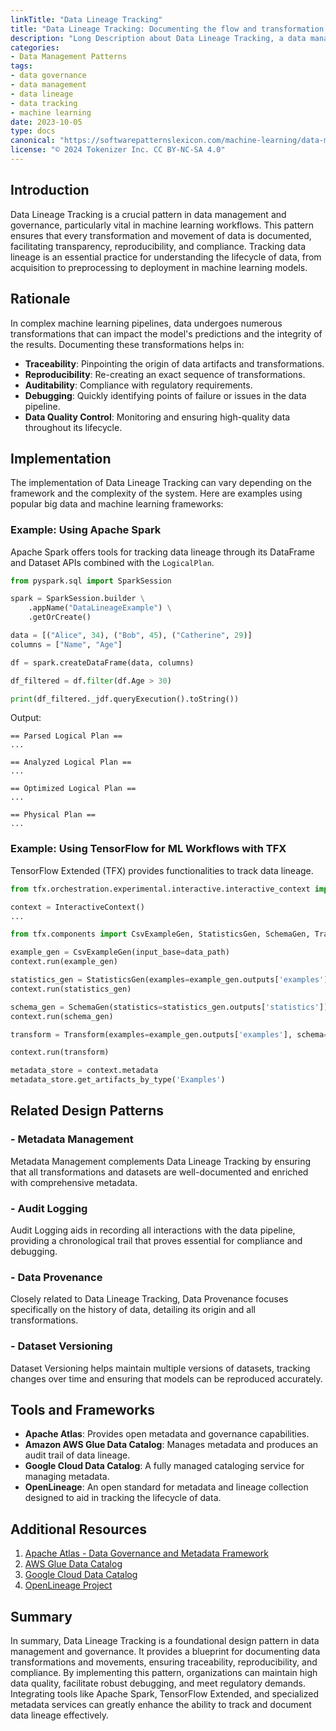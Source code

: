 ```yaml
---
linkTitle: "Data Lineage Tracking"
title: "Data Lineage Tracking: Documenting the flow and transformation of data throughout the system"
description: "Long Description about Data Lineage Tracking, a data management pattern that keeps track of the flow and transformation of data within a system."
categories:
- Data Management Patterns
tags:
- data governance
- data management
- data lineage
- data tracking
- machine learning
date: 2023-10-05
type: docs
canonical: "https://softwarepatternslexicon.com/machine-learning/data-management-patterns/data-governance/data-lineage-tracking"
license: "© 2024 Tokenizer Inc. CC BY-NC-SA 4.0"
---
```



## Introduction

Data Lineage Tracking is a crucial pattern in data management and governance, particularly vital in machine learning workflows. This pattern ensures that every transformation and movement of data is documented, facilitating transparency, reproducibility, and compliance. Tracking data lineage is an essential practice for understanding the lifecycle of data, from acquisition to preprocessing to deployment in machine learning models.

## Rationale

In complex machine learning pipelines, data undergoes numerous transformations that can impact the model's predictions and the integrity of the results. Documenting these transformations helps in:

- **Traceability**: Pinpointing the origin of data artifacts and transformations.
- **Reproducibility**: Re-creating an exact sequence of transformations.
- **Auditability**: Compliance with regulatory requirements.
- **Debugging**: Quickly identifying points of failure or issues in the data pipeline.
- **Data Quality Control**: Monitoring and ensuring high-quality data throughout its lifecycle.

## Implementation

The implementation of Data Lineage Tracking can vary depending on the framework and the complexity of the system. Here are examples using popular big data and machine learning frameworks:

### Example: Using Apache Spark

Apache Spark offers tools for tracking data lineage through its DataFrame and Dataset APIs combined with the `LogicalPlan`.

```python
from pyspark.sql import SparkSession

spark = SparkSession.builder \
    .appName("DataLineageExample") \
    .getOrCreate()

data = [("Alice", 34), ("Bob", 45), ("Catherine", 29)]
columns = ["Name", "Age"]

df = spark.createDataFrame(data, columns)

df_filtered = df.filter(df.Age > 30)

print(df_filtered._jdf.queryExecution().toString())
```

Output:
```
== Parsed Logical Plan ==
...

== Analyzed Logical Plan ==
...

== Optimized Logical Plan ==
...

== Physical Plan ==
...
```

### Example: Using TensorFlow for ML Workflows with TFX

TensorFlow Extended (TFX) provides functionalities to track data lineage.

```python
from tfx.orchestration.experimental.interactive.interactive_context import InteractiveContext

context = InteractiveContext()
...

from tfx.components import CsvExampleGen, StatisticsGen, SchemaGen, Transform

example_gen = CsvExampleGen(input_base=data_path)
context.run(example_gen)

statistics_gen = StatisticsGen(examples=example_gen.outputs['examples'])
context.run(statistics_gen)

schema_gen = SchemaGen(statistics=statistics_gen.outputs['statistics'])
context.run(schema_gen)

transform = Transform(examples=example_gen.outputs['examples'], schema=schema_gen.outputs['schema'])

context.run(transform)

metadata_store = context.metadata
metadata_store.get_artifacts_by_type('Examples')

```

## Related Design Patterns

### - **Metadata Management**

Metadata Management complements Data Lineage Tracking by ensuring that all transformations and datasets are well-documented and enriched with comprehensive metadata.

### - **Audit Logging**

Audit Logging aids in recording all interactions with the data pipeline, providing a chronological trail that proves essential for compliance and debugging.

### - **Data Provenance**

Closely related to Data Lineage Tracking, Data Provenance focuses specifically on the history of data, detailing its origin and all transformations.

### - **Dataset Versioning**

Dataset Versioning helps maintain multiple versions of datasets, tracking changes over time and ensuring that models can be reproduced accurately.

## Tools and Frameworks

- **Apache Atlas**: Provides open metadata and governance capabilities.
- **Amazon AWS Glue Data Catalog**: Manages metadata and produces an audit trail of data lineage.
- **Google Cloud Data Catalog**: A fully managed cataloging service for managing metadata.
- **OpenLineage**: An open standard for metadata and lineage collection designed to aid in tracking the lifecycle of data.

## Additional Resources

1. [Apache Atlas - Data Governance and Metadata Framework](https://atlas.apache.org/)
2. [AWS Glue Data Catalog](https://aws.amazon.com/glue/)
3. [Google Cloud Data Catalog](https://cloud.google.com/data-catalog)
4. [OpenLineage Project](https://openlineage.io/)

## Summary

In summary, Data Lineage Tracking is a foundational design pattern in data management and governance. It provides a blueprint for documenting data transformations and movements, ensuring traceability, reproducibility, and compliance. By implementing this pattern, organizations can maintain high data quality, facilitate robust debugging, and meet regulatory demands. Integrating tools like Apache Spark, TensorFlow Extended, and specialized metadata services can greatly enhance the ability to track and document data lineage effectively.
